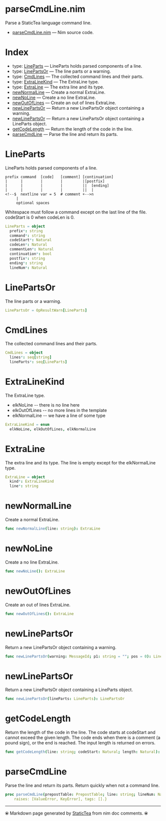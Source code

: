 # parseCmdLine.nim

Parse a StaticTea language command line.

* [parseCmdLine.nim](../src/parseCmdLine.nim) &mdash; Nim source code.
# Index

* type: [LineParts](#lineparts) &mdash; LineParts holds parsed components of a line.
* type: [LinePartsOr](#linepartsor) &mdash; The line parts or a warning.
* type: [CmdLines](#cmdlines) &mdash; The collected command lines and their parts.
* type: [ExtraLineKind](#extralinekind) &mdash; The ExtraLine type.
* type: [ExtraLine](#extraline) &mdash; The extra line and its type.
* [newNormalLine](#newnormalline) &mdash; Create a normal ExtraLine.
* [newNoLine](#newnoline) &mdash; Create a no line ExtraLine.
* [newOutOfLines](#newoutoflines) &mdash; Create an out of lines ExtraLine.
* [newLinePartsOr](#newlinepartsor) &mdash; Return a new LinePartsOr object containing a warning.
* [newLinePartsOr](#newlinepartsor-1) &mdash; Return a new LinePartsOr object containing a LineParts object.
* [getCodeLength](#getcodelength) &mdash; Return the length of the code in the line.
* [parseCmdLine](#parsecmdline) &mdash; Parse the line and return its parts.

# LineParts

LineParts holds parsed components of a line.

~~~
prefix command  [code]   [comment] [continuation]
|      |        |        |         |[postfix]
|      |        |        |         ||  [ending]
|      |        |        |         ||  |
<!--$  nextline var = 5  # comment +-->n
     |
     optional spaces
~~~

Whitespace must follow a command except on the last line of the file.
codeStart is 0 when codeLen is 0.

```nim
LineParts = object
  prefix*: string
  command*: string
  codeStart*: Natural
  codeLen*: Natural
  commentLen*: Natural
  continuation*: bool
  postfix*: string
  ending*: string
  lineNum*: Natural
```

# LinePartsOr

The line parts or a warning.

```nim
LinePartsOr = OpResultWarn[LineParts]
```

# CmdLines

The collected command lines and their parts.

```nim
CmdLines = object
  lines*: seq[string]
  lineParts*: seq[LineParts]
```

# ExtraLineKind

The ExtraLine type.

* elkNoLine -- there is no line here
* elkOutOfLines -- no more lines in the template
* elkNormalLine -- we have a line of some type

```nim
ExtraLineKind = enum
  elkNoLine, elkOutOfLines, elkNormalLine
```

# ExtraLine

The extra line and its type. The line is empty except for the elkNormalLine type.

```nim
ExtraLine = object
  kind*: ExtraLineKind
  line*: string
```

# newNormalLine

Create a normal ExtraLine.

```nim
func newNormalLine(line: string): ExtraLine 
```

# newNoLine

Create a no line ExtraLine.

```nim
func newNoLine(): ExtraLine 
```

# newOutOfLines

Create an out of lines ExtraLine.

```nim
func newOutOfLines(): ExtraLine 
```

# newLinePartsOr

Return a new LinePartsOr object containing a warning.

```nim
func newLinePartsOr(warning: MessageId; p1: string = ""; pos = 0): LinePartsOr 
```

# newLinePartsOr

Return a new LinePartsOr object containing a LineParts object.

```nim
func newLinePartsOr(lineParts: LineParts): LinePartsOr 
```

# getCodeLength

Return the length of the code in the line.  The code starts at codeStart and cannot exceed the given length. The code ends when there is a comment (a pound sign), or the end is reached. The input length is returned on errors.

```nim
func getCodeLength(line: string; codeStart: Natural; length: Natural): Natural 
```

# parseCmdLine

Parse the line and return its parts. Return quickly when not a command line.

```nim
proc parseCmdLine(prepostTable: PrepostTable; line: string; lineNum: Natural): LinePartsOr {.
    raises: [ValueError, KeyError], tags: [].}
```


---
⦿ Markdown page generated by [StaticTea](https://github.com/flenniken/statictea/) from nim doc comments. ⦿

